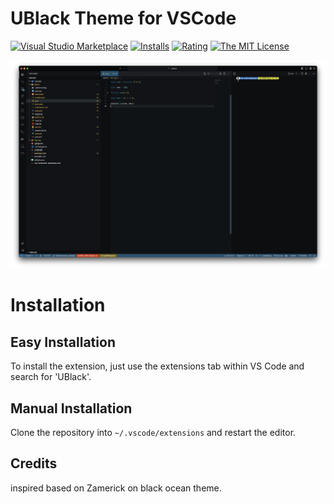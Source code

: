 # UBlack Theme for VSCode

[![Visual Studio Marketplace](https://img.shields.io/vscode-marketplace/v/firassziedan.UBlack.svg)](https://marketplace.visualstudio.com/items?itemName=firassziedan.UBlack)
[![Installs](https://img.shields.io/vscode-marketplace/d/firassziedan.UBlack.svg)](https://marketplace.visualstudio.com/items?itemName=firassziedan.UBlack)
[![Rating](https://img.shields.io/vscode-marketplace/r/firassziedan.UBlack.svg)](https://marketplace.visualstudio.com/items?itemName=firassziedan.UBlack)
[![The MIT License](https://flat.badgen.net/badge/license/MIT/orange)](http://opensource.org/licenses/MIT)


<p align="center">
  <img src="demo/assets/screenshot.png" width="1200" />
</p>

# Installation
## Easy Installation
To install the extension, just use the extensions tab within VS Code and search for 'UBlack'.

## Manual Installation
Clone the repository into `~/.vscode/extensions` and restart the editor.


## Credits
inspired based on Zamerick on black ocean theme.
